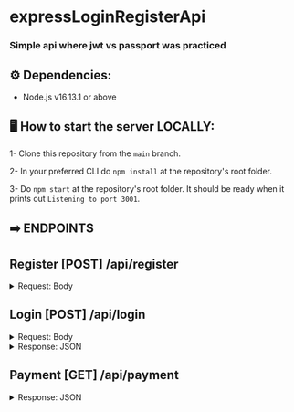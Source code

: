 # expressLoginRegisterApi

### Simple api where jwt vs passport was practiced

## ⚙️ Dependencies:
- Node.js v16.13.1 or above

## 🖥️ How to start the server LOCALLY:

1- Clone this repository from the `main` branch.

2- In your preferred CLI do ```npm install``` at the repository's root folder.

3- Do ```npm start``` at the repository's root folder.
   It should be ready when it prints out `Listening to port 3001`.


## ➡️ ENDPOINTS

## Register [POST] /api/register

<details>
	
<summary>Request: Body</summary>

```

{
    "fullName":"Brian Bacarezza",
    "email":"Pancho@gmail.com",
    "password":"12345"
}
	
```
</details>

## Login [POST] /api/login
<details>
	
<summary>Request: Body</summary>

```

{
 "email":"Pancho@gmail.com",
  "password": "12345"
}
	
```

</details>

<details>
	
<summary>Response: JSON</summary>

```

{
    "message": "Welcome Back!",
    "token": "eyJhbGciOiJIUzI1NiIsInR5cCI6IkpXVCJ9.eyJpZCI6MSwiZW1haWwiOiJQYW5jaG9AZ21haWwuY29tIiwiaWF0IjoxNjQzNzA5MjgxfQ.W1l8guMci7Oj-MOyn3v61_aZ6e3f9iTUjjG0YQM-dvA"
}
	
```

</details>

## Payment [GET] /api/payment
<details>
  
<summary>Response: JSON</summary>

```

{
  "msg": "your payment is..."
}
	
```

</details>

